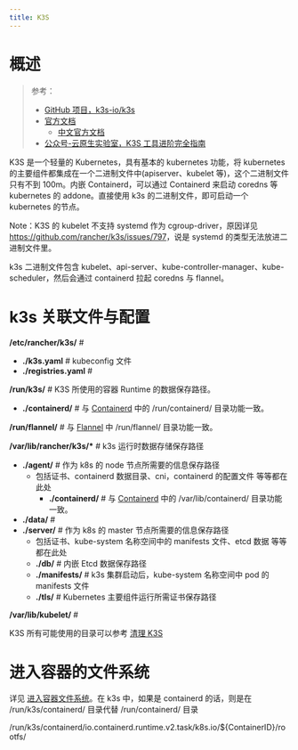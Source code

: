```yaml
---
title: K3S
---
```


# 概述

> 参考：
> - [GitHub 项目，k3s-io/k3s](https://github.com/k3s-io/k3s)
> - [官方文档](https://rancher.com/docs/k3s/latest/en/)
>   - [中文官方文档](https://docs.rancher.cn/k3s/)
> - [公众号-云原生实验室，K3S 工具进阶完全指南](https://mp.weixin.qq.com/s/ARhxWGypG0wepMqwTLH0mQ)

K3S 是一个轻量的 Kubernetes，具有基本的 kubernetes 功能，将 kubernetes 的主要组件都集成在一个二进制文件中(apiserver、kubelet 等)，这个二进制文件只有不到 100m。内嵌 Containerd，可以通过 Containerd 来启动 coredns 等 kubernetes 的 addone。直接使用 k3s 的二进制文件，即可启动一个 kubernetes 的节点。

Note：K3S 的 kubelet 不支持 systemd 作为 cgroup-driver，原因详见 <https://github.com/rancher/k3s/issues/797>，说是 systemd 的类型无法放进二进制文件里。

k3s 二进制文件包含 kubelet、api-server、kube-controller-manager、kube-scheduler，然后会通过 containerd 拉起 coredns 与 flannel。

# k3s 关联文件与配置

**/etc/rancher/k3s/** #

- **./k3s.yaml** # kubeconfig 文件
- **./registries.yaml** #

**/run/k3s/** # K3S 所使用的容器 Runtime 的数据保存路径。

- **./containerd/** # 与 [Containerd](docs/IT学习笔记/10.云原生/2.2.实现容器的工具/Containerd/Containerd.md#Containerd%20关联文件与配置) 中的 /run/containerd/ 目录功能一致。

**/run/flannel/** # 与 [Flannel](docs/IT学习笔记/10.云原生/2.3.Kubernetes%20容器编排系统/8.Kubernetes%20网络/CNI/Flannel.md#Flannel%20关联文件与配置) 中 /run/flannel/ 目录功能一致。

**/var/lib/rancher/k3s/\*** # k3s 运行时数据存储保存路径

- **./agent/** # 作为 k8s 的 node 节点所需要的信息保存路径
  - 包括证书、containerd 数据目录、cni，containerd 的配置文件 等等都在此处
    - **./containerd/** # 与 [Containerd](docs/IT学习笔记/10.云原生/2.2.实现容器的工具/Containerd/Containerd.md#Containerd%20关联文件与配置) 中的 /var/lib/containerd/ 目录功能一致。
- **./data/** #
- **./server/** # 作为 k8s 的 master 节点所需要的信息保存路径
  - 包括证书、kube-system 名称空间中的 manifests 文件、etcd 数据 等等都在此处
  - **./db/** # 内嵌 Etcd 数据保存路径
  - **./manifests/** # k3s 集群启动后，kube-system 名称空间中 pod 的 manifests 文件
  - **./tls/** # Kubernetes 主要组件运行所需证书保存路径

**/var/lib/kubelet/** #

K3S 所有可能使用的目录可以参考 [清理 K3S](/docs/IT学习笔记/10.云原生/2.3.Kubernetes%20容器编排系统/Kubernetes%20衍生品/K3S/K3S%20部署与清理.md#清理%20K3S)

# 进入容器的文件系统

详见 [进入容器文件系统](docs/IT学习笔记/10.云原生/2.2.实现容器的工具/容器管理/容器运行时管理/进入容器文件系统.md)。在 k3s 中，如果是 containerd 的话，则是在 /run/k3s/containerd/ 目录代替 /run/containerd/ 目录

/run/k3s/containerd/io.containerd.runtime.v2.task/k8s.io/${ContainerID}/rootfs/